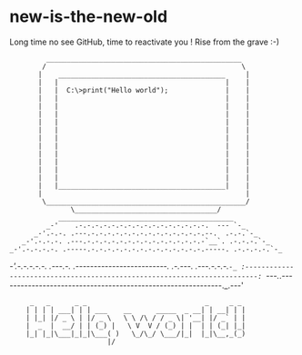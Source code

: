 # new-is-the-new-old
Long time no see GitHub, time to reactivate you ! Rise from the grave :-)


             ________________________________________________
            /                                                \
           |    _________________________________________     |
           |   |                                         |    |
           |   |  C:\>print("Hello world");              |    |
           |   |                                         |    |
           |   |                                         |    |
           |   |                                         |    |
           |   |                                         |    |
           |   |                                         |    |
           |   |                                         |    |
           |   |                                         |    |
           |   |                                         |    |
           |   |                                         |    |
           |   |                                         |    |
           |   |                                         |    |
           |   |_________________________________________|    |
           |                                                  |
            \_________________________________________________/
                   \___________________________________/
                ___________________________________________
             _-'    .-.-.-.-.-.-.-.-.-.-.-.-.-.-.-.-.  --- `-_
          _-'.-.-. .---.-.-.-.-.-.-.-.-.-.-.-.-.-.-.--.  .-.-.`-_
       _-'.-.-.-. .---.-.-.-.-.-.-.-.-.-.-.-.-.-.-.-`__`. .-.-.-.`-_
    _-'.-.-.-.-. .-----.-.-.-.-.-.-.-.-.-.-.-.-.-.-.-----. .-.-.-.-.`-_
 _-'.-.-.-.-.-. .---.-. .-------------------------. .-.---. .---.-.-.-.`-_
:-------------------------------------------------------------------------:
`---._.-------------------------------------------------------------._.---'

         _   _      _ _                             _     _ _
        | | | | ___| | | ___    __      _____  _ __| | __| | |
        | |_| |/ _ \ | |/ _ \   \ \ /\ / / _ \| '__| |/ _` | |
        |  _  |  __/ | | (_) |   \ V  V / (_) | |  | | (_| |_|
        |_| |_|\___|_|_|\___( )   \_/\_/ \___/|_|  |_|\__,_(_)
                            |/
                              
                              
                              
